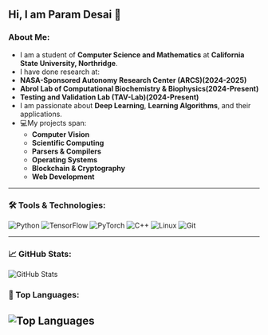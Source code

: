 ## Hi, I am Param Desai 👋

<!--
**paramdesai321/paramdesai321** is a ✨ _special_ ✨ repository because its `README.md` (this file) appears on your GitHub profile.
-->

### About Me:
-  I am a student of **Computer Science and Mathematics** at **California State University, Northridge**.
-  I have done research at:
  - **NASA-Sponsored Autonomy Research Center (ARCS)(2024-2025)**  
  - **Abrol Lab of Computational Biochemistry & Biophysics(2024-Present)**  
  - **Testing and Validation Lab (TAV-Lab)(2024-Present)**  
-  I am passionate about **Deep Learning**, **Learning Algorithms**, and their applications.  
- 💻My projects span:
  - **Computer Vision**
  - **Scientific Computing**
  - **Parsers & Compilers**
  - **Operating Systems**
  - **Blockchain & Cryptography**
  - **Web Development**

---

### 🛠️ Tools & Technologies:
![Python](https://img.shields.io/badge/Python-3776AB?style=for-the-badge&logo=python&logoColor=white)
![TensorFlow](https://img.shields.io/badge/TensorFlow-FF6F00?style=for-the-badge&logo=tensorflow&logoColor=white)
![PyTorch](https://img.shields.io/badge/PyTorch-EE4C2C?style=for-the-badge&logo=pytorch&logoColor=white)
![C++](https://img.shields.io/badge/C++-00599C?style=for-the-badge&logo=cplusplus&logoColor=white)
![Linux](https://img.shields.io/badge/Linux-FCC624?style=for-the-badge&logo=linux&logoColor=black)
![Git](https://img.shields.io/badge/Git-F05032?style=for-the-badge&logo=git&logoColor=white)

---

### 📈 GitHub Stats:
![GitHub Stats](https://github-readme-stats.vercel.app/api?username=paramdesai321&show_icons=true&theme=radical)

### 🌟 Top Languages:
![Top Languages](https://github-readme-stats.vercel.app/api/top-langs/?username=paramdesai321&layout=compact&theme=radical)
---


